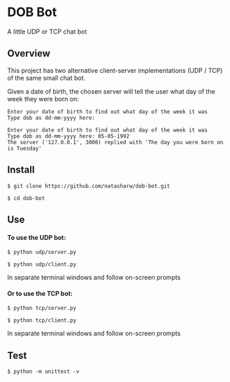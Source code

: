 # DOB Bot

A little UDP or TCP chat bot

## Overview

This project has two alternative client-server implementations (UDP / TCP) of the same small chat bot.   

Given a date of birth, the chosen server will tell the user what day of the week they were born on:

```
Enter your date of birth to find out what day of the week it was
Type dob as dd-mm-yyyy here:
```
```
Enter your date of birth to find out what day of the week it was
Type dob as dd-mm-yyyy here: 05-05-1992
The server ('127.0.0.1', 3000) replied with 'The day you were born on is Tuesday'
```
## Install

```
$ git clone https://github.com/natasharw/dob-bot.git
```

```
$ cd dob-bot
```

## Use

#### To use the UDP bot:

```
$ python udp/server.py
```
```
$ python udp/client.py
```
In separate terminal windows and follow on-screen prompts

#### Or to use the TCP bot:
```
$ python tcp/server.py
```
```
$ python tcp/client.py
```
In separate terminal windows and follow on-screen prompts

## Test

```
$ python -m unittest -v
```
